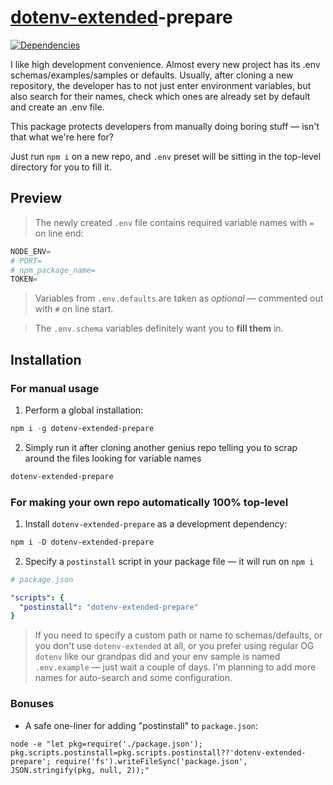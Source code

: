 # [dotenv-extended](https://www.npmjs.com/package/dotenv-extended)-prepare
[![Dependencies](https://img.shields.io/badge/dependencies-none-green)](# "zero dependency")

I like high development convenience. Almost every new project has its .env schemas/examples/samples or defaults. Usually, after cloning a new repository, the developer has to not just enter environment variables, but also search for their names, check which ones are already set by default and create an .env file.

This package protects developers from manually doing boring stuff — isn't that what we're here for?

Just run `npm i` on a new repo, and `.env` preset will be sitting in the top-level directory for you to fill it.

## Preview

> The newly created `.env` file contains required variable names with `=` on line end:

```ps1
NODE_ENV=
# PORT=
# npm_package_name=
TOKEN=
```

> Variables from `.env.defaults` are taken as _optional_ — commented out with `#` on line start.

> The `.env.schema` variables definitely want you to __fill them__ in.

## Installation

### For manual usage

1. Perform a global installation:

```ps1
npm i -g dotenv-extended-prepare
```

2. Simply run it after cloning another genius repo telling you to scrap around the files looking for variable names

```ps1
dotenv-extended-prepare
```

### For making your own repo automatically 100% top-level

1. Install `dotenv-extended-prepare` as a development dependency:

```ps1
npm i -D dotenv-extended-prepare
```

2. Specify a `postinstall` script in your package file — it will run on `npm i`

```yml
# package.json

"scripts": {
  "postinstall": "dotenv-extended-prepare"
}
```

> If you need to specify a custom path or name to schemas/defaults, or you don't use `dotenv-extended` at all, or you prefer using regular OG `dotenv` like our grandpas did and your env sample is named `.env.example` — just wait a couple of days. I'm planning to add more names for auto-search and some configuration.

### Bonuses

- A safe one-liner for adding "postinstall" to `package.json`:

```sh1
node -e "let pkg=require('./package.json'); pkg.scripts.postinstall=pkg.scripts.postinstall??'dotenv-extended-prepare'; require('fs').writeFileSync('package.json', JSON.stringify(pkg, null, 2));"
```